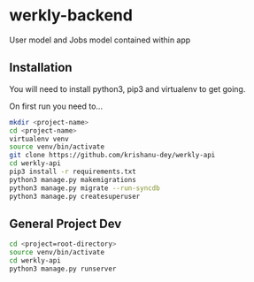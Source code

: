 # werkly-backend
User model and Jobs model contained within app

## Installation
You will need to install python3, pip3 and virtualenv to get going.

On first run you need to...
```sh
mkdir <project-name>
cd <project-name>
virtualenv venv
source venv/bin/activate
git clone https://github.com/krishanu-dey/werkly-api
cd werkly-api
pip3 install -r requirements.txt
python3 manage.py makemigrations
python3 manage.py migrate --run-syncdb
python3 manage.py createsuperuser
```
## General Project Dev
```sh
cd <project=root-directory>
source venv/bin/activate
cd werkly-api
python3 manage.py runserver
```
